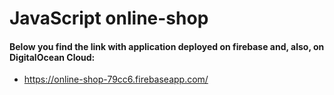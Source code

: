 # JavaScript online-shop

#### Below you find the link with application deployed on firebase and, also, on DigitalOcean Cloud:
- https://online-shop-79cc6.firebaseapp.com/

